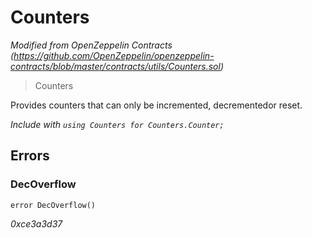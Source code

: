 # Counters

*Modified from OpenZeppelin Contracts (https://github.com/OpenZeppelin/openzeppelin-contracts/blob/master/contracts/utils/Counters.sol)*

> Counters

Provides counters that can only be incremented, decrementedor reset.

*Include with `using Counters for Counters.Counter;`*



## Errors

### DecOverflow

```solidity
error DecOverflow()
```



*0xce3a3d37*



